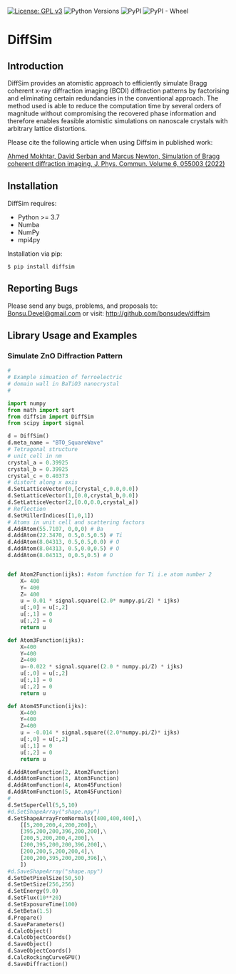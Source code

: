 [![License: GPL v3](https://img.shields.io/badge/License-GPLv3-blue.svg)](https://www.gnu.org/licenses/gpl-3.0) ![Python Versions](https://img.shields.io/badge/Python-3brightgreen) ![PyPI](https://img.shields.io/pypi/v/diffsim) ![PyPI - Wheel](https://img.shields.io/pypi/wheel/diffsim)

# DiffSim

## Introduction

DiffSim provides an atomistic approach to efficiently simulate Bragg coherent x-ray diffraction imaging (BCDI) diffraction patterns by factorising and eliminating certain redundancies in the conventional approach. The method used is able to reduce the computation time by several orders of magnitude without compromising the recovered phase information and therefore enables feasible atomistic simulations on nanoscale crystals with arbitrary lattice distortions.

Please cite the following article when using Diffsim in published work:

[Ahmed Mokhtar, David Serban and Marcus Newton, Simulation of Bragg coherent diffraction imaging, J. Phys. Commun. Volume 6, 055003 (2022)](https://doi.org/10.1088/2399-6528/ac6ab0)


## Installation

DiffSim requires:
* Python >= 3.7
* Numba
* NumPy
* mpi4py


Installation via pip:
```
$ pip install diffsim
```


## Reporting Bugs

Please send any bugs, problems, and proposals to: Bonsu.Devel@gmail.com
or visit: http://github.com/bonsudev/diffsim


## Library Usage and Examples

### Simulate ZnO Diffraction Pattern

```python
# 
# Example simuation of ferroelectric 
# domain wall in BaTiO3 nanocrystal
# 

import numpy
from math import sqrt
from diffsim import DiffSim
from scipy import signal

d = DiffSim()
d.meta_name = "BTO_SquareWave"
# Tetragonal structure 
# unit cell in nm
crystal_a = 0.39925
crystal_b = 0.39925
crystal_c = 0.40373
# distort along x axis
d.SetLatticeVector(0,[crystal_c,0.0,0.0])
d.SetLatticeVector(1,[0.0,crystal_b,0.0])
d.SetLatticeVector(2,[0.0,0.0,crystal_a])
# Reflection
d.SetMillerIndices([1,0,1])
# Atoms in unit cell and scattering factors
d.AddAtom(55.7107, 0,0,0) # Ba
d.AddAtom(22.3470, 0.5,0.5,0.5) # Ti
d.AddAtom(8.04313, 0.5,0.5,0.0) # O
d.AddAtom(8.04313, 0.5,0.0,0.5) # O
d.AddAtom(8.04313, 0,0.5,0.5) # O


def Atom2Function(ijks): #atom function for Ti i.e atom number 2
	X= 400
	Y= 400
	Z= 400
	u = 0.01 * signal.square((2.0* numpy.pi/Z) * ijks)
	u[:,0] = u[:,2]
	u[:,1] = 0
	u[:,2] = 0
	return u

def Atom3Function(ijks):
	X=400
	Y=400
	Z=400
	u=-0.022 * signal.square((2.0 * numpy.pi/Z) * ijks)
	u[:,0] = u[:,2]
	u[:,1] = 0
	u[:,2] = 0
	return u

def Atom45Function(ijks):
	X=400
	Y=400
	Z=400
	u = -0.014 * signal.square((2.0*numpy.pi/Z)* ijks)
	u[:,0] = u[:,2]
	u[:,1] = 0
	u[:,2] = 0
	return u

d.AddAtomFunction(2, Atom2Function)
d.AddAtomFunction(3, Atom3Function)
d.AddAtomFunction(4, Atom45Function)
d.AddAtomFunction(5, Atom45Function)
#
d.SetSuperCell(5,5,10)
#d.SetShapeArray("shape.npy")
d.SetShapeArrayFromNormals([400,400,400],\
	[[5,200,200,4,200,200],\
	[395,200,200,396,200,200],\
	[200,5,200,200,4,200],\
	[200,395,200,200,396,200],\
	[200,200,5,200,200,4],\
	[200,200,395,200,200,396],\
	])
#d.SaveShapeArray("shape.npy")
d.SetDetPixelSize(50,50)
d.SetDetSize(256,256)
d.SetEnergy(9.0)
d.SetFlux(10**20)
d.SetExposureTime(100)
d.SetBeta(1.5)
d.Prepare()
d.SaveParameters()
d.CalcObject()
d.CalcObjectCoords()
d.SaveObject()
d.SaveObjectCoords()
d.CalcRockingCurveGPU()
d.SaveDiffraction()
```





